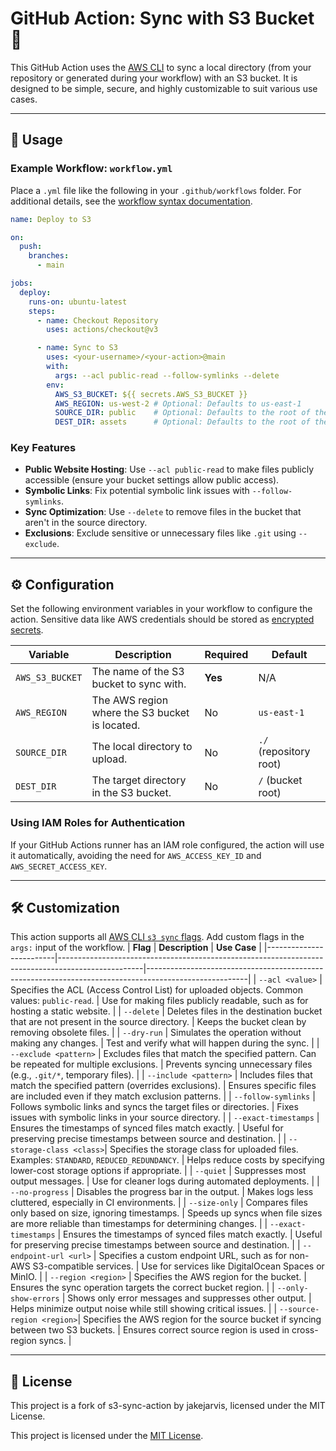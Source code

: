 
# GitHub Action: Sync with S3 Bucket 🔄

This GitHub Action uses the [AWS CLI](https://docs.aws.amazon.com/cli/index.html) to sync a local directory (from your repository or generated during your workflow) with an S3 bucket. It is designed to be simple, secure, and highly customizable to suit various use cases.

---

## 🚀 Usage

### Example Workflow: `workflow.yml`

Place a `.yml` file like the following in your `.github/workflows` folder. For additional details, see the [workflow syntax documentation](https://help.github.com/en/articles/workflow-syntax-for-github-actions).

```yaml
name: Deploy to S3

on:
  push:
    branches:
      - main

jobs:
  deploy:
    runs-on: ubuntu-latest
    steps:
      - name: Checkout Repository
        uses: actions/checkout@v3

      - name: Sync to S3
        uses: <your-username>/<your-action>@main
        with:
          args: --acl public-read --follow-symlinks --delete
        env:
          AWS_S3_BUCKET: ${{ secrets.AWS_S3_BUCKET }}
          AWS_REGION: us-west-2 # Optional: Defaults to us-east-1
          SOURCE_DIR: public    # Optional: Defaults to the root of the repository
          DEST_DIR: assets      # Optional: Defaults to the root of the S3 bucket
```

### Key Features
- **Public Website Hosting**: Use `--acl public-read` to make files publicly accessible (ensure your bucket settings allow public access).
- **Symbolic Links**: Fix potential symbolic link issues with `--follow-symlinks`.
- **Sync Optimization**: Use `--delete` to remove files in the bucket that aren't in the source directory.
- **Exclusions**: Exclude sensitive or unnecessary files like `.git` using `--exclude`.

---

## ⚙️ Configuration

Set the following environment variables in your workflow to configure the action. Sensitive data like AWS credentials should be stored as [encrypted secrets](https://docs.github.com/en/actions/security-guides/encrypted-secrets).

| Variable                | Description                                                                                       | Required | Default         |
|-------------------------|---------------------------------------------------------------------------------------------------|----------|-----------------|
| `AWS_S3_BUCKET`         | The name of the S3 bucket to sync with.                                                          | **Yes**  | N/A             |
| `AWS_REGION`            | The AWS region where the S3 bucket is located.                                                   | No       | `us-east-1`     |
| `SOURCE_DIR`            | The local directory to upload.                                                                   | No       | `./` (repository root) |
| `DEST_DIR`              | The target directory in the S3 bucket.                                                           | No       | `/` (bucket root) |

### Using IAM Roles for Authentication
If your GitHub Actions runner has an IAM role configured, the action will use it automatically, avoiding the need for `AWS_ACCESS_KEY_ID` and `AWS_SECRET_ACCESS_KEY`.

---

## 🛠 Customization

This action supports all [AWS CLI `s3 sync` flags](https://docs.aws.amazon.com/cli/latest/reference/s3/sync.html). Add custom flags in the `args:` input of the workflow.
| **Flag**                | **Description**                                                                                   | **Use Case**                                                                                          |
|-------------------------|---------------------------------------------------------------------------------------------------|-------------------------------------------------------------------------------------------------------|
| `--acl <value>`         | Specifies the ACL (Access Control List) for uploaded objects. Common values: `public-read`.      | Use for making files publicly readable, such as for hosting a static website.                        |
| `--delete`              | Deletes files in the destination bucket that are not present in the source directory.            | Keeps the bucket clean by removing obsolete files.                                                   |
| `--dry-run`             | Simulates the operation without making any changes.                                              | Test and verify what will happen during the sync.                                                    |
| `--exclude <pattern>`   | Excludes files that match the specified pattern. Can be repeated for multiple exclusions.         | Prevents syncing unnecessary files (e.g., `.git/*`, temporary files).                                |
| `--include <pattern>`   | Includes files that match the specified pattern (overrides exclusions).                          | Ensures specific files are included even if they match exclusion patterns.                           |
| `--follow-symlinks`     | Follows symbolic links and syncs the target files or directories.                                 | Fixes issues with symbolic links in your source directory.                                           |
| `--exact-timestamps`    | Ensures the timestamps of synced files match exactly.                                            | Useful for preserving precise timestamps between source and destination.                             |
| `--storage-class <class>`| Specifies the storage class for uploaded files. Examples: `STANDARD`, `REDUCED_REDUNDANCY`.      | Helps reduce costs by specifying lower-cost storage options if appropriate.                          |
| `--quiet`               | Suppresses most output messages.                                                                 | Use for cleaner logs during automated deployments.                                                   |
| `--no-progress`         | Disables the progress bar in the output.                                                         | Makes logs less cluttered, especially in CI environments.                                            |
| `--size-only`           | Compares files only based on size, ignoring timestamps.                                          | Speeds up syncs when file sizes are more reliable than timestamps for determining changes.            |
| `--exact-timestamps`    | Ensures the timestamps of synced files match exactly.                                            | Useful for preserving precise timestamps between source and destination.                             |
| `--endpoint-url <url>`  | Specifies a custom endpoint URL, such as for non-AWS S3-compatible services.                     | Use for services like DigitalOcean Spaces or MinIO.                                                  |
| `--region <region>`     | Specifies the AWS region for the bucket.                                                         | Ensures the sync operation targets the correct bucket region.                                         |
| `--only-show-errors`    | Shows only error messages and suppresses other output.                                           | Helps minimize output noise while still showing critical issues.                                      |
| `--source-region <region>`| Specifies the AWS region for the source bucket if syncing between two S3 buckets.               | Ensures correct source region is used in cross-region syncs.                                          |


---

## 📜 License
This project is a fork of s3-sync-action by jakejarvis, licensed under the MIT License.

This project is licensed under the [MIT License](LICENSE.md).
